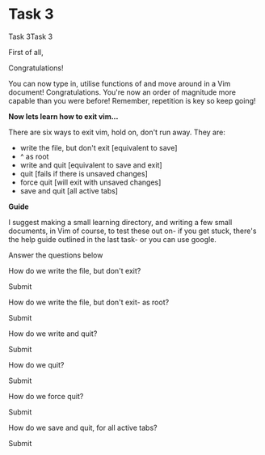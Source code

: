 # Task 3

Task 3Task 3

First of all,

Congratulations!

You can now type in, utilise functions of and move around in a Vim document! Congratulations. You're now an order of magnitude more capable than you were before! Remember, repetition is key so keep going!

**Now lets learn how to exit vim...**

There are six ways to exit vim, hold on, don't run away. They are:

- write the file, but don't exit [equivalent to save]
- ^ as root
- write and quit [equivalent to save and exit]
- quit [fails if there is unsaved changes]
- force quit [will exit with unsaved changes]
- save and quit [all active tabs]

**Guide**

I suggest making a small learning directory, and writing a few small documents, in Vim of course, to test these out on- if you get stuck, there's the help guide outlined in the last task- or you can use google.

Answer the questions below

How do we write the file, but don't exit?

Submit

How do we write the file, but don't exit- as root?

Submit

How do we write and quit?

Submit

How do we quit?

Submit

How do we force quit?

Submit

How do we save and quit, for all active tabs?

Submit
